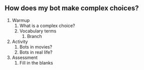 ## How does my bot make complex choices?

1. Warmup
   1. What is a complex choice?
   2. Vocabulary terms
      1. Branch
2. Activity
   1. Bots in movies?
   2. Bots in real life?
3. Assessment
   1. Fill in the blanks